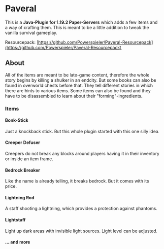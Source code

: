 # Paveral
This is a ****Java-Plugin for 1.19.2 Paper-Servers**** which adds a few items and a way of crafting them. This is meant to be a little addition to tweak the vanilla survival gameplay.

Resourcepack: [https://github.com/Powerspieler/Paveral-Resourcepack](https://github.com/Powerspieler/Paveral-Resourcepack)

## About
All of the items are meant to be late-game content, therefore the whole story begins by killing a shulker in an endcity.
But some books can also be found in overworld chests before that. They tell different stories in which there are hints to various items. Some items can also be found and they have to be disassembled to learn about their "forming"-ingredients.

### Items
#### Bonk-Stick
Just a knockback stick. But this whole plugin started with this one silly idea.

#### Creeper Defuser
Creepers do not break any blocks around players having it in their inventory or inside an item frame.

#### Bedrock Breaker
Like the name is already telling, it breaks bedrock. But it comes with its price.

#### Lightning Rod
A staff shooting a lightning, which provides a protection against phantoms.

#### Lightstaff
Light up dark areas with invisible light sources. Light level can be adjusted.

#### ... and more
